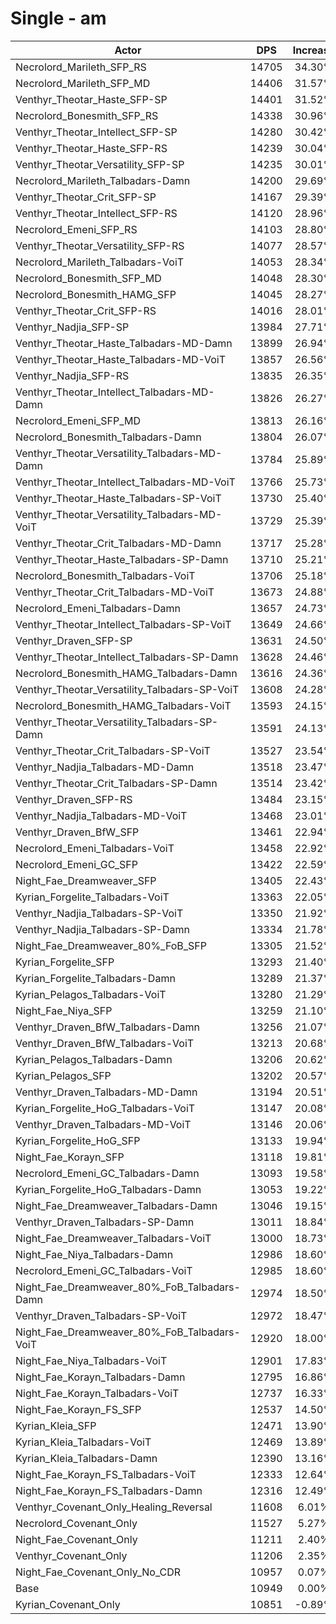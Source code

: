 # Single - am
| Actor | DPS | Increase |
|---|:---:|:---:|
|Necrolord_Marileth_SFP_RS|14705|34.30%|
|Necrolord_Marileth_SFP_MD|14406|31.57%|
|Venthyr_Theotar_Haste_SFP-SP|14401|31.52%|
|Necrolord_Bonesmith_SFP_RS|14338|30.96%|
|Venthyr_Theotar_Intellect_SFP-SP|14280|30.42%|
|Venthyr_Theotar_Haste_SFP-RS|14239|30.04%|
|Venthyr_Theotar_Versatility_SFP-SP|14235|30.01%|
|Necrolord_Marileth_Talbadars-Damn|14200|29.69%|
|Venthyr_Theotar_Crit_SFP-SP|14167|29.39%|
|Venthyr_Theotar_Intellect_SFP-RS|14120|28.96%|
|Necrolord_Emeni_SFP_RS|14103|28.80%|
|Venthyr_Theotar_Versatility_SFP-RS|14077|28.57%|
|Necrolord_Marileth_Talbadars-VoiT|14053|28.34%|
|Necrolord_Bonesmith_SFP_MD|14048|28.30%|
|Necrolord_Bonesmith_HAMG_SFP|14045|28.27%|
|Venthyr_Theotar_Crit_SFP-RS|14016|28.01%|
|Venthyr_Nadjia_SFP-SP|13984|27.71%|
|Venthyr_Theotar_Haste_Talbadars-MD-Damn|13899|26.94%|
|Venthyr_Theotar_Haste_Talbadars-MD-VoiT|13857|26.56%|
|Venthyr_Nadjia_SFP-RS|13835|26.35%|
|Venthyr_Theotar_Intellect_Talbadars-MD-Damn|13826|26.27%|
|Necrolord_Emeni_SFP_MD|13813|26.16%|
|Necrolord_Bonesmith_Talbadars-Damn|13804|26.07%|
|Venthyr_Theotar_Versatility_Talbadars-MD-Damn|13784|25.89%|
|Venthyr_Theotar_Intellect_Talbadars-MD-VoiT|13766|25.73%|
|Venthyr_Theotar_Haste_Talbadars-SP-VoiT|13730|25.40%|
|Venthyr_Theotar_Versatility_Talbadars-MD-VoiT|13729|25.39%|
|Venthyr_Theotar_Crit_Talbadars-MD-Damn|13717|25.28%|
|Venthyr_Theotar_Haste_Talbadars-SP-Damn|13710|25.21%|
|Necrolord_Bonesmith_Talbadars-VoiT|13706|25.18%|
|Venthyr_Theotar_Crit_Talbadars-MD-VoiT|13673|24.88%|
|Necrolord_Emeni_Talbadars-Damn|13657|24.73%|
|Venthyr_Theotar_Intellect_Talbadars-SP-VoiT|13649|24.66%|
|Venthyr_Draven_SFP-SP|13631|24.50%|
|Venthyr_Theotar_Intellect_Talbadars-SP-Damn|13628|24.46%|
|Necrolord_Bonesmith_HAMG_Talbadars-Damn|13616|24.36%|
|Venthyr_Theotar_Versatility_Talbadars-SP-VoiT|13608|24.28%|
|Necrolord_Bonesmith_HAMG_Talbadars-VoiT|13593|24.15%|
|Venthyr_Theotar_Versatility_Talbadars-SP-Damn|13591|24.13%|
|Venthyr_Theotar_Crit_Talbadars-SP-VoiT|13527|23.54%|
|Venthyr_Nadjia_Talbadars-MD-Damn|13518|23.47%|
|Venthyr_Theotar_Crit_Talbadars-SP-Damn|13514|23.42%|
|Venthyr_Draven_SFP-RS|13484|23.15%|
|Venthyr_Nadjia_Talbadars-MD-VoiT|13468|23.01%|
|Venthyr_Draven_BfW_SFP|13461|22.94%|
|Necrolord_Emeni_Talbadars-VoiT|13458|22.92%|
|Necrolord_Emeni_GC_SFP|13422|22.59%|
|Night_Fae_Dreamweaver_SFP|13405|22.43%|
|Kyrian_Forgelite_Talbadars-VoiT|13363|22.05%|
|Venthyr_Nadjia_Talbadars-SP-VoiT|13350|21.92%|
|Venthyr_Nadjia_Talbadars-SP-Damn|13334|21.78%|
|Night_Fae_Dreamweaver_80%_FoB_SFP|13305|21.52%|
|Kyrian_Forgelite_SFP|13293|21.40%|
|Kyrian_Forgelite_Talbadars-Damn|13289|21.37%|
|Kyrian_Pelagos_Talbadars-VoiT|13280|21.29%|
|Night_Fae_Niya_SFP|13259|21.10%|
|Venthyr_Draven_BfW_Talbadars-Damn|13256|21.07%|
|Venthyr_Draven_BfW_Talbadars-VoiT|13213|20.68%|
|Kyrian_Pelagos_Talbadars-Damn|13206|20.62%|
|Kyrian_Pelagos_SFP|13202|20.57%|
|Venthyr_Draven_Talbadars-MD-Damn|13194|20.51%|
|Kyrian_Forgelite_HoG_Talbadars-VoiT|13147|20.08%|
|Venthyr_Draven_Talbadars-MD-VoiT|13146|20.06%|
|Kyrian_Forgelite_HoG_SFP|13133|19.94%|
|Night_Fae_Korayn_SFP|13118|19.81%|
|Necrolord_Emeni_GC_Talbadars-Damn|13093|19.58%|
|Kyrian_Forgelite_HoG_Talbadars-Damn|13053|19.22%|
|Night_Fae_Dreamweaver_Talbadars-Damn|13046|19.15%|
|Venthyr_Draven_Talbadars-SP-Damn|13011|18.84%|
|Night_Fae_Dreamweaver_Talbadars-VoiT|13000|18.73%|
|Night_Fae_Niya_Talbadars-Damn|12986|18.60%|
|Necrolord_Emeni_GC_Talbadars-VoiT|12985|18.60%|
|Night_Fae_Dreamweaver_80%_FoB_Talbadars-Damn|12974|18.50%|
|Venthyr_Draven_Talbadars-SP-VoiT|12972|18.47%|
|Night_Fae_Dreamweaver_80%_FoB_Talbadars-VoiT|12920|18.00%|
|Night_Fae_Niya_Talbadars-VoiT|12901|17.83%|
|Night_Fae_Korayn_Talbadars-Damn|12795|16.86%|
|Night_Fae_Korayn_Talbadars-VoiT|12737|16.33%|
|Night_Fae_Korayn_FS_SFP|12537|14.50%|
|Kyrian_Kleia_SFP|12471|13.90%|
|Kyrian_Kleia_Talbadars-VoiT|12469|13.89%|
|Kyrian_Kleia_Talbadars-Damn|12390|13.16%|
|Night_Fae_Korayn_FS_Talbadars-VoiT|12333|12.64%|
|Night_Fae_Korayn_FS_Talbadars-Damn|12316|12.49%|
|Venthyr_Covenant_Only_Healing_Reversal|11608|6.01%|
|Necrolord_Covenant_Only|11527|5.27%|
|Night_Fae_Covenant_Only|11211|2.40%|
|Venthyr_Covenant_Only|11206|2.35%|
|Night_Fae_Covenant_Only_No_CDR|10957|0.07%|
|Base|10949|0.00%|
|Kyrian_Covenant_Only|10851|-0.89%|
